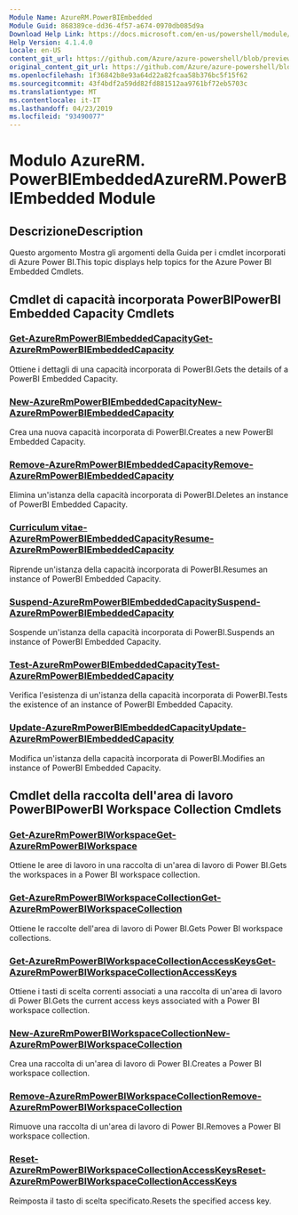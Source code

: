 ```yaml
---
Module Name: AzureRM.PowerBIEmbedded
Module Guid: 868389ce-dd36-4f57-a674-0970db085d9a
Download Help Link: https://docs.microsoft.com/en-us/powershell/module/azurerm.powerbiembedded
Help Version: 4.1.4.0
Locale: en-US
content_git_url: https://github.com/Azure/azure-powershell/blob/preview/src/ResourceManager/PowerBIEmbedded/Commands.Management.PowerBIEmbedded/help/AzureRM.PowerBIEmbedded.md
original_content_git_url: https://github.com/Azure/azure-powershell/blob/preview/src/ResourceManager/PowerBIEmbedded/Commands.Management.PowerBIEmbedded/help/AzureRM.PowerBIEmbedded.md
ms.openlocfilehash: 1f36842b8e93a64d22a82fcaa58b376bc5f15f62
ms.sourcegitcommit: 43f4bdf2a59dd82fd881512aa9761bf72eb5703c
ms.translationtype: MT
ms.contentlocale: it-IT
ms.lasthandoff: 04/23/2019
ms.locfileid: "93490077"
---
```

# <span data-ttu-id="37304-101">Modulo AzureRM. PowerBIEmbedded</span><span class="sxs-lookup"><span data-stu-id="37304-101">AzureRM.PowerBIEmbedded Module</span></span>
## <span data-ttu-id="37304-102">Descrizione</span><span class="sxs-lookup"><span data-stu-id="37304-102">Description</span></span>
<span data-ttu-id="37304-103">Questo argomento Mostra gli argomenti della Guida per i cmdlet incorporati di Azure Power BI.</span><span class="sxs-lookup"><span data-stu-id="37304-103">This topic displays help topics for the Azure Power BI Embedded Cmdlets.</span></span>

## <span data-ttu-id="37304-104">Cmdlet di capacità incorporata PowerBI</span><span class="sxs-lookup"><span data-stu-id="37304-104">PowerBI Embedded Capacity Cmdlets</span></span>
### [<span data-ttu-id="37304-105">Get-AzureRmPowerBIEmbeddedCapacity</span><span class="sxs-lookup"><span data-stu-id="37304-105">Get-AzureRmPowerBIEmbeddedCapacity</span></span>](Get-AzureRmPowerBIEmbeddedCapacity.md)
<span data-ttu-id="37304-106">Ottiene i dettagli di una capacità incorporata di PowerBI.</span><span class="sxs-lookup"><span data-stu-id="37304-106">Gets the details of a PowerBI Embedded Capacity.</span></span>

### [<span data-ttu-id="37304-107">New-AzureRmPowerBIEmbeddedCapacity</span><span class="sxs-lookup"><span data-stu-id="37304-107">New-AzureRmPowerBIEmbeddedCapacity</span></span>](New-AzureRmPowerBIEmbeddedCapacity.md)
<span data-ttu-id="37304-108">Crea una nuova capacità incorporata di PowerBI.</span><span class="sxs-lookup"><span data-stu-id="37304-108">Creates a new PowerBI Embedded Capacity.</span></span>

### [<span data-ttu-id="37304-109">Remove-AzureRmPowerBIEmbeddedCapacity</span><span class="sxs-lookup"><span data-stu-id="37304-109">Remove-AzureRmPowerBIEmbeddedCapacity</span></span>](Remove-AzureRmPowerBIEmbeddedCapacity.md)
<span data-ttu-id="37304-110">Elimina un'istanza della capacità incorporata di PowerBI.</span><span class="sxs-lookup"><span data-stu-id="37304-110">Deletes an instance of PowerBI Embedded Capacity.</span></span>

### [<span data-ttu-id="37304-111">Curriculum vitae-AzureRmPowerBIEmbeddedCapacity</span><span class="sxs-lookup"><span data-stu-id="37304-111">Resume-AzureRmPowerBIEmbeddedCapacity</span></span>](Resume-AzureRmPowerBIEmbeddedCapacity.md)
<span data-ttu-id="37304-112">Riprende un'istanza della capacità incorporata di PowerBI.</span><span class="sxs-lookup"><span data-stu-id="37304-112">Resumes an instance of PowerBI Embedded Capacity.</span></span>

### [<span data-ttu-id="37304-113">Suspend-AzureRmPowerBIEmbeddedCapacity</span><span class="sxs-lookup"><span data-stu-id="37304-113">Suspend-AzureRmPowerBIEmbeddedCapacity</span></span>](Suspend-AzureRmPowerBIEmbeddedCapacity.md)
<span data-ttu-id="37304-114">Sospende un'istanza della capacità incorporata di PowerBI.</span><span class="sxs-lookup"><span data-stu-id="37304-114">Suspends an instance of PowerBI Embedded Capacity.</span></span>

### [<span data-ttu-id="37304-115">Test-AzureRmPowerBIEmbeddedCapacity</span><span class="sxs-lookup"><span data-stu-id="37304-115">Test-AzureRmPowerBIEmbeddedCapacity</span></span>](Test-AzureRmPowerBIEmbeddedCapacity.md)
<span data-ttu-id="37304-116">Verifica l'esistenza di un'istanza della capacità incorporata di PowerBI.</span><span class="sxs-lookup"><span data-stu-id="37304-116">Tests the existence of an instance of PowerBI Embedded Capacity.</span></span>

### [<span data-ttu-id="37304-117">Update-AzureRmPowerBIEmbeddedCapacity</span><span class="sxs-lookup"><span data-stu-id="37304-117">Update-AzureRmPowerBIEmbeddedCapacity</span></span>](Update-AzureRmPowerBIEmbeddedCapacity.md)
<span data-ttu-id="37304-118">Modifica un'istanza della capacità incorporata di PowerBI.</span><span class="sxs-lookup"><span data-stu-id="37304-118">Modifies an instance of PowerBI Embedded Capacity.</span></span>


## <span data-ttu-id="37304-119">Cmdlet della raccolta dell'area di lavoro PowerBI</span><span class="sxs-lookup"><span data-stu-id="37304-119">PowerBI Workspace Collection Cmdlets</span></span>
### [<span data-ttu-id="37304-120">Get-AzureRmPowerBIWorkspace</span><span class="sxs-lookup"><span data-stu-id="37304-120">Get-AzureRmPowerBIWorkspace</span></span>](Get-AzureRmPowerBIWorkspace.md)
<span data-ttu-id="37304-121">Ottiene le aree di lavoro in una raccolta di un'area di lavoro di Power BI.</span><span class="sxs-lookup"><span data-stu-id="37304-121">Gets the workspaces in a Power BI workspace collection.</span></span>

### [<span data-ttu-id="37304-122">Get-AzureRmPowerBIWorkspaceCollection</span><span class="sxs-lookup"><span data-stu-id="37304-122">Get-AzureRmPowerBIWorkspaceCollection</span></span>](Get-AzureRmPowerBIWorkspaceCollection.md)
<span data-ttu-id="37304-123">Ottiene le raccolte dell'area di lavoro di Power BI.</span><span class="sxs-lookup"><span data-stu-id="37304-123">Gets Power BI workspace collections.</span></span>

### [<span data-ttu-id="37304-124">Get-AzureRmPowerBIWorkspaceCollectionAccessKeys</span><span class="sxs-lookup"><span data-stu-id="37304-124">Get-AzureRmPowerBIWorkspaceCollectionAccessKeys</span></span>](Get-AzureRmPowerBIWorkspaceCollectionAccessKeys.md)
<span data-ttu-id="37304-125">Ottiene i tasti di scelta correnti associati a una raccolta di un'area di lavoro di Power BI.</span><span class="sxs-lookup"><span data-stu-id="37304-125">Gets the current access keys associated with a Power BI workspace collection.</span></span>

### [<span data-ttu-id="37304-126">New-AzureRmPowerBIWorkspaceCollection</span><span class="sxs-lookup"><span data-stu-id="37304-126">New-AzureRmPowerBIWorkspaceCollection</span></span>](New-AzureRmPowerBIWorkspaceCollection.md)
<span data-ttu-id="37304-127">Crea una raccolta di un'area di lavoro di Power BI.</span><span class="sxs-lookup"><span data-stu-id="37304-127">Creates a Power BI workspace collection.</span></span>

### [<span data-ttu-id="37304-128">Remove-AzureRmPowerBIWorkspaceCollection</span><span class="sxs-lookup"><span data-stu-id="37304-128">Remove-AzureRmPowerBIWorkspaceCollection</span></span>](Remove-AzureRmPowerBIWorkspaceCollection.md)
<span data-ttu-id="37304-129">Rimuove una raccolta di un'area di lavoro di Power BI.</span><span class="sxs-lookup"><span data-stu-id="37304-129">Removes a Power BI workspace collection.</span></span>

### [<span data-ttu-id="37304-130">Reset-AzureRmPowerBIWorkspaceCollectionAccessKeys</span><span class="sxs-lookup"><span data-stu-id="37304-130">Reset-AzureRmPowerBIWorkspaceCollectionAccessKeys</span></span>](Reset-AzureRmPowerBIWorkspaceCollectionAccessKeys.md)
<span data-ttu-id="37304-131">Reimposta il tasto di scelta specificato.</span><span class="sxs-lookup"><span data-stu-id="37304-131">Resets the specified access key.</span></span>

